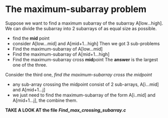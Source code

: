 # The maximum-subarray problem

Suppose we want to find a maximum subarray of the subarray A[low...high]. We can divide the subarray into 2 subarrays of as equal size as possible.
- find the **mid** point
- consider A[low...mid] and A[mid+1...high]
Then we got 3 sub-problems
- Find the maximum-subarray of A[low...mid]
- Find the maximum-subarray of A[mid+1...high]
- Find the maximum-subarray cross **mid**point
The **answer** is the largest one of the three.

Consider the third one, *find the maximum-subarray cross the midpoint*
- any sub-array crossing the midpoint consist of 2 sub-arrays, A[i...mid] and A[mid+1...j]
- we just need to find the maximum-subarray of the form A[i..mid] and A[mid+1...j],  the combine them.

**TAKE A LOOK AT the file** ***Find_max_crossing_subarray.c***

